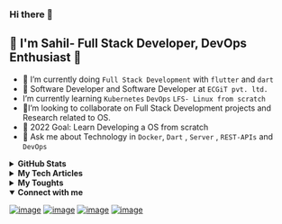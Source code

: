 ### Hi there 👋

## 👲 I'm Sahil- Full Stack Developer, DevOps Enthusiast 👋


- 🔭 I’m currently doing `Full Stack Development` with `flutter` and `dart`
- 👲 Software Developer and Software Developer at `ECGiT pvt. ltd.`
- I’m currently learning `Kubernetes`  `DevOps` `LFS- Linux from scratch`
- 👯I’m looking to collaborate on Full Stack Development projects and Research related to OS.
- 🤔 2022 Goal: Learn Developing a OS from scratch
- 💬 Ask me about Technology in `Docker`, `Dart` , `Server` , `REST-APIs` and `DevOps`
 
 
<details>
 <summary><b>GitHub Stats</b></summary>

 ![Sahil hemnani's GitHub stats](https://github-readme-stats.vercel.app/api?username=SahilHemnani777&show_icons=true&theme=dark)

</details>
 
 
<details>
 <summary><b>My Tech Articles</b></summary>
 
  <a target="_blank" href="https://github-readme-medium-recent-article.vercel.app/medium/@hemnanisahil777/1"><img src="https://github-readme-medium-recent-article.vercel.app/medium/@hemnanisahil777/1" alt="Recent Article 1"></a>
 
 <a target="_blank" href="https://github-readme-medium-recent-article.vercel.app/medium/@hemnanisahil777/2"><img src="https://github-readme-medium-recent-article.vercel.app/medium/@hemnanisahil777/2" alt="Recent Article 2"></a>
 
 <a target="_blank" href="https://github-readme-medium-recent-article.vercel.app/medium/@hemnanisahil777/0"><img src="https://github-readme-medium-recent-article.vercel.app/medium/@hemnanisahil777/0" alt="Recent Article 3"></a>
 
</details>

<details>
 <summary><b>My Toughts</b></summary>

```python
while(!succeed())
  try()
```
>You must finish what you start and finish it well!
</details>

<details open>
 <summary><b>Connect with me</b></summary>

 [![image](https://img.shields.io/badge/Gmail-D14836?style=for-the-badge&logo=gmail&logoColor=white)](mailto:hemnanisahil777@gmail.com)
 [![image](https://img.shields.io/badge/LinkedIn-0077B5?style=for-the-badge&logo=linkedin&logoColor=white)](https://www.linkedin.com/in/sahil-hemnani-8084b41a6/)
 [![image](https://img.shields.io/badge/Medium-12100E?style=for-the-badge&logo=medium&logoColor=white)](https://hemnanisahil777.medium.com/)
 [![image](https://img.shields.io/badge/Twitter-1DA1F2?style=for-the-badge&logo=twitter&logoColor=white)](https://twitter.com/sahil_hemnani)
</details>

